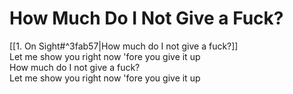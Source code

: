 # How Much Do I Not Give a Fuck?

[[1. On Sight#^3fab57|How much do I not give a fuck?]]  
Let me show you right now 'fore you give it up  
How much do I not give a fuck?  
Let me show you right now 'fore you give it up
